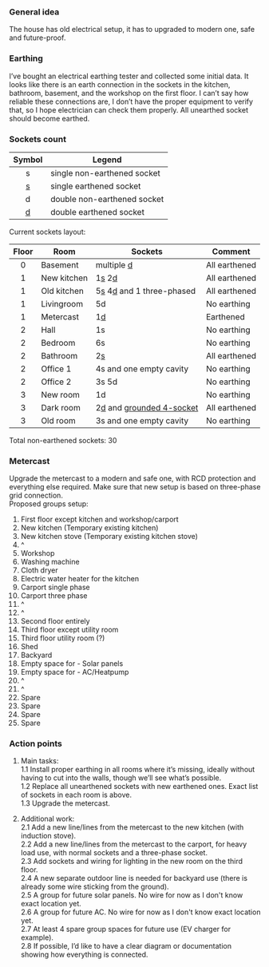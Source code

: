 ### General idea
The house has old electrical setup, it has to upgraded to modern one, safe and future-proof.

### Earthing
I’ve bought an electrical earthing tester and collected some initial data. It looks like there is an earth connection in the sockets in the kitchen, bathroom, basement, and the workshop on the first floor. I can’t say how reliable these connections are, I don’t have the proper equipment to verify that, so I hope electrician can check them properly. All unearthed socket should become earthed.

### Sockets count

| Symbol | Legend |
|:------:|--------|
| s      | single non-earthened socket |  
| <ins>s</ins>      | single earthened socket     | 
| d      | double non-earthened socket | 
| <ins>d</ins>      | double earthened socket     | 

Current sockets layout:  

| Floor | Room        | Sockets                      |  Comment         |
|:-----:|-------------|------------------------------|------------------|
| 0     | Basement    | multiple <ins>d</ins>        | All earthened    |
| 1     | New kitchen | 1<ins>s</ins> 2<ins>d</ins>  | All earthened    |
| 1     | Old kitchen | 5<ins>s</ins> 4<ins>d</ins> and 1 three-phased | All earthened    |
| 1     | Livingroom  | 5d                           | No earthing      |
| 1     | Metercast   | 1<ins>d</ins>                | Earthened        |
| 2     | Hall        | 1s                           | No earthing      |
| 2     | Bedroom     | 6s                           | No earthing      |
| 2     | Bathroom    | 2<ins>s</ins>                | All earthened    |
| 2     | Office 1    | 4s and one empty cavity      | No earthing      |
| 2     | Office 2    | 3s 5d                        | No earthing      |
| 3     | New room    | 1d                           | No earthing      |
| 3     | Dark room   | 2<ins>d</ins> and <ins>grounded 4-socket</ins> | All earthened    |
| 3     | Old room    | 3s and one empty cavity      | No earthing      |

Total non-earthened sockets: 30  

### Metercast
Upgrade the metercast to a modern and safe one, with RCD protection and everything else required.
Make sure that new setup is based on three-phase grid connection.  
Proposed groups setup:  
1. First floor except kitchen and workshop/carport
2. New kitchen (Temporary existing kitchen)
3. New kitchen stove (Temporary existing kitchen stove)
4. ^
5. Workshop
6. Washing machine
7. Cloth dryer
8. Electric water heater for the kitchen
9. Carport single phase
10. Carport three phase
11. ^
12. ^
13. Second floor entirely
15. Third floor except utility room
16. Third floor utility room (?)
17. Shed
18. Backyard
19. Empty space for - Solar panels 
20. Empty space for - AC/Heatpump
21. ^
22. ^
23. Spare
24. Spare
25. Spare
26. Spare

### Action points
1. Main tasks:  
   1.1 Install proper earthing in all rooms where it’s missing, ideally without having to cut into the walls, though we’ll see what’s possible.  
   1.2 Replace all unearthened sockets with new earthened ones. Exact list of sockets in each room is above.  
   1.3 Upgrade the metercast.  

2. Additional work:  
   2.1 Add a new line/lines from the metercast to the new kitchen (with induction stove).  
   2.2 Add a new line/lines from the metercast to the carport, for heavy load use, with normal sockets and a three-phase socket.  
   2.3 Add sockets and wiring for lighting in the new room on the third floor.  
   2.4 A new separate outdoor line is needed for backyard use (there is already some wire sticking from the ground).  
   2.5 A group for future solar panels. No wire for now as I don't know exact location yet.  
   2.6 A group for future AC. No wire for now as I don't know exact location yet.  
   2.7 At least 4 spare group spaces for future use (EV charger for example).  
   2.8 If possible, I’d like to have a clear diagram or documentation showing how everything is connected.  
